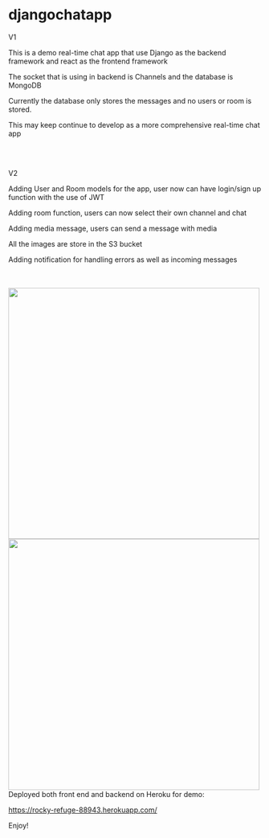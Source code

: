 # djangochatapp

V1

This is a demo real-time chat app that use Django as the backend framework and react as the frontend framework

The socket that is using in backend is Channels and the database is MongoDB

Currently the database only stores the messages and no users or room is stored.

This may keep continue to develop as a more comprehensive real-time chat app

<br/>
<br/>

V2

Adding User and Room models for the app, user now can have login/sign up function with the use of JWT

Adding room function, users can now select their own channel and chat

Adding media message, users can send a message with media

All the images are store in the S3 bucket

Adding notification for handling errors as well as incoming messages 

<br/>
<br/>
<img width="500" src="https://django-chat-app-angus.s3.us-east-2.amazonaws.com/Screenshot+2022-11-10+at+11.45.01+PM.png"></img>
<img width="500" src="https://django-chat-app-angus.s3.us-east-2.amazonaws.com/Screenshot+2022-11-10+at+11.46.01+PM.png"></img>
<br/>
Deployed both front end and backend on Heroku for demo:

https://rocky-refuge-88943.herokuapp.com/


Enjoy!
